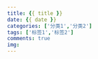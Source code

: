 ```yaml
---
title: {{ title }} 
date: {{ date }}   
categories: ['分类1','分类2'] 
tags: ['标签1','标签2']       
comments: true   
img:             
---
```

